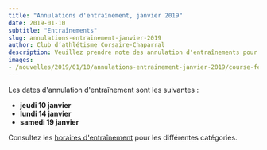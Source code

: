 ```yaml
---
title: "Annulations d'entraînement, janvier 2019"
date: 2019-01-10
subtitle: "Entraînements"
slug: annulations-entrainement-janvier-2019
author: Club d’athlétisme Corsaire-Chaparral
description: Veuillez prendre note des annulation d'entraînements pour le mois de janvier 2019
images:
- /nouvelles/2019/01/10/annulations-entrainement-janvier-2019/course-festival-coch-christophe-barras.jpg
---
```


Les dates d'annulation d'entraînement sont les suivantes :

* **jeudi 10 janvier**
* **lundi 14 janvier**
* **samedi 19 janvier**

Consultez les [horaires d'entraînement](/club/entrainements/) pour les différentes catégories.